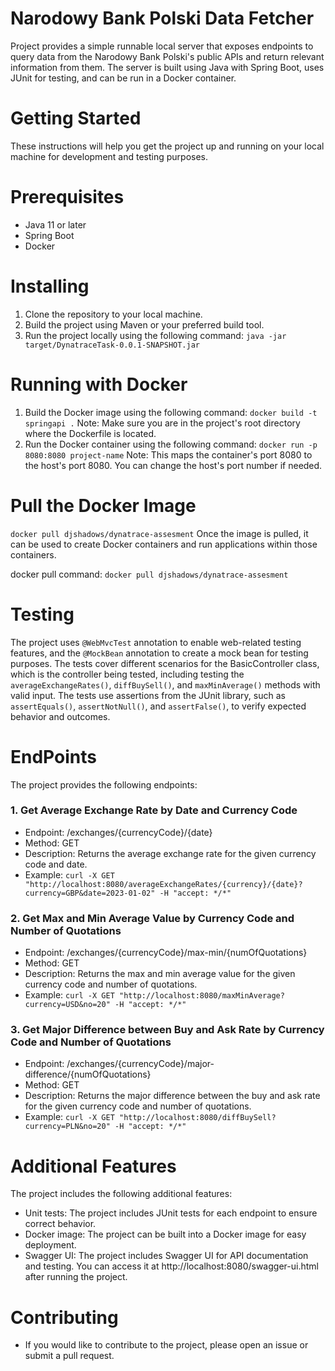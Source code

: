 # Narodowy Bank Polski Data Fetcher

Project provides a simple runnable local server that exposes endpoints to query 
data from the Narodowy Bank Polski's public APIs and return relevant information 
from them. The server is built using Java with Spring Boot, uses JUnit for testing, and can be run in a Docker container.

# Getting Started
These instructions will help you get the project up and running 
on your local machine for development and testing purposes.


# Prerequisites
- Java 11 or later
- Spring Boot
- Docker 

# Installing
1. Clone the repository to your local machine.
2. Build the project using Maven or your preferred build tool.
3. Run the project locally using the following command:
```java -jar target/DynatraceTask-0.0.1-SNAPSHOT.jar```

# Running with Docker

1. Build the Docker image using the following command:
```docker build -t springapi .```
Note: Make sure you are in the project's root directory where the Dockerfile is located.
2. Run the Docker container using the following command:
```docker run -p 8080:8080 project-name```
   Note: This maps the container's port 8080 to the host's port 8080. You can change the host's port number if needed.

# Pull the Docker Image

```docker pull djshadows/dynatrace-assesment```
Once the image is pulled, it can be used to create Docker containers and run applications within those containers.


docker pull command:
``` docker pull djshadows/dynatrace-assesment ```

# Testing
The project uses ```@WebMvcTest``` annotation to enable web-related 
testing features, and the ```@MockBean``` annotation to create a mock bean for testing purposes. The tests cover different scenarios for the BasicController class, 
which is the controller being tested, including testing the ```averageExchangeRates()```, ```diffBuySell()```, and ```maxMinAverage()``` methods with valid input. The tests use assertions from the JUnit library, such as ```assertEquals()```, ```assertNotNull()```, and ```assertFalse()```, to verify expected behavior and outcomes.

# EndPoints 
The project provides the following endpoints:

### 1. Get Average Exchange Rate by Date and Currency Code
- Endpoint: /exchanges/{currencyCode}/{date}
- Method: GET
- Description: Returns the average exchange rate for the given currency code and date.
- Example: ```curl -X GET "http://localhost:8080/averageExchangeRates/{currency}/{date}?currency=GBP&date=2023-01-02" -H "accept: */*"```


### 2. Get Max and Min Average Value by Currency Code and Number of Quotations
- Endpoint: /exchanges/{currencyCode}/max-min/{numOfQuotations}
- Method: GET
- Description: Returns the max and min average value for the given currency code and number of quotations.
- Example: ```curl -X GET "http://localhost:8080/maxMinAverage?currency=USD&no=20" -H "accept: */*"```

### 3. Get Major Difference between Buy and Ask Rate by Currency Code and Number of Quotations
- Endpoint: /exchanges/{currencyCode}/major-difference/{numOfQuotations}
- Method: GET
- Description: Returns the major difference between the buy and ask rate for the given currency code and number of quotations.
- Example: ```curl -X GET "http://localhost:8080/diffBuySell?currency=PLN&no=20" -H "accept: */*"```


# Additional Features
The project includes the following additional features:

- Unit tests: The project includes JUnit tests for each endpoint to ensure correct behavior.
- Docker image: The project can be built into a Docker image for easy deployment.
- Swagger UI: The project includes Swagger UI for API documentation and testing. You can access it at http://localhost:8080/swagger-ui.html after running the project.

# Contributing
- If you would like to contribute to the project, please open an issue or submit a pull request.
